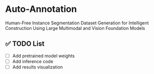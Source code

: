 # Auto-Annotation
Human-Free Instance Segmentation Dataset Generation for Intelligent Construction Using Large Multimodal and Vision Foundation Models

## ✅ TODO List

- [ ] Add pretrained model weights  
- [ ] Add inference code  
- [ ] Add results visualization
